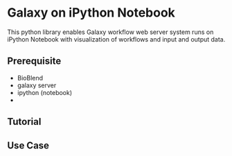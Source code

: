 Galaxy on iPython Notebook
==========================

This python library enables Galaxy workflow web server system runs on iPython Notebook with visualization of workflows and input and output data.

Prerequisite
------------

* BioBlend
* galaxy server
* ipython (notebook)
* 

Tutorial
--------

Use Case
--------

